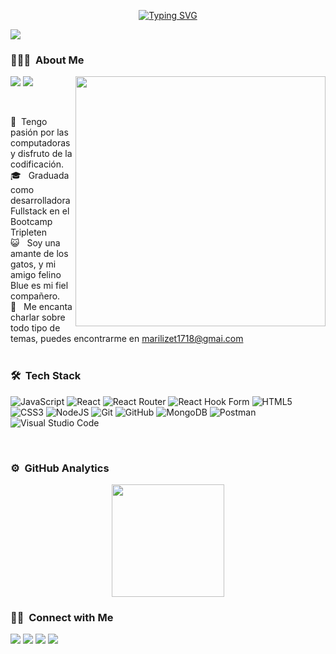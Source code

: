 


<p align="center">
<a href="https://git.io/typing-svg"><img src="https://readme-typing-svg.demolab.com?font=Georgia&weight=800&pause=1000&size=33&color=FFFFFF&width=370&height=100&lines=Hi+%2C+I'm+Maricarmen+%F0%9F%91%8B" alt="Typing SVG" /></a>
</p>

 <img src="https://imgur.com/BprT5wH.png">
 
### 👨🏻‍💻 &nbsp;About Me


<picture> <img align="right" src="https://mir-s3-cdn-cf.behance.net/project_modules/disp/601014116770475.6068beff4640a.gif" width = 400px></picture>
 <p align="left">
  <img src="https://img.shields.io/badge/Focus-Frontend%20Development-dodgerblue" />
  <img src="https://img.shields.io/badge/Languages-English-dodgerblue" />
</p>
<br>

   
🚀&nbsp;  Tengo pasión por las computadoras y disfruto de la codificación.
<br>
🎓 &nbsp;  Graduada como desarrolladora Fullstack en el Bootcamp Tripleten
<br>
😺 &nbsp; Soy una amante de los gatos, y mi amigo felino Blue es mi fiel compañero.
<br>
💬 &nbsp; Me encanta charlar sobre todo tipo de temas, puedes encontrarme en marilizet1718@gmai.com
<br>
<br>

### 🛠 &nbsp;Tech Stack

![JavaScript](https://img.shields.io/badge/javascript-%23323330.svg?style=for-the-badge&logo=javascript&logoColor=%23F7DF1E)
![React](https://img.shields.io/badge/react-%2320232a.svg?style=for-the-badge&logo=react&logoColor=%2361DAFB)
![React Router](https://img.shields.io/badge/React_Router-CA4245?style=for-the-badge&logo=react-router&logoColor=white)
![React Hook Form](https://img.shields.io/badge/React%20Hook%20Form-%23EC5990.svg?style=for-the-badge&logo=reacthookform&logoColor=white)
![HTML5](https://img.shields.io/badge/html5-%23E34F26.svg?style=for-the-badge&logo=html5&logoColor=white)
![CSS3](https://img.shields.io/badge/css3-%231572B6.svg?style=for-the-badge&logo=css3&logoColor=white)
![NodeJS](https://img.shields.io/badge/node.js-6DA55F?style=for-the-badge&logo=node.js&logoColor=white)
![Git](https://img.shields.io/badge/git-%23F05033.svg?style=for-the-badge&logo=git&logoColor=white)
![GitHub](https://img.shields.io/badge/github-%23121011.svg?style=for-the-badge&logo=github&logoColor=white)
![MongoDB](https://img.shields.io/badge/MongoDB-%234ea94b.svg?style=for-the-badge&logo=mongodb&logoColor=white)
![Postman](https://img.shields.io/badge/Postman-FF6C37?style=for-the-badge&logo=postman&logoColor=white)
![Visual Studio Code](https://img.shields.io/badge/Visual%20Studio%20Code-0078d7.svg?style=for-the-badge&logo=visual-studio-code&logoColor=white)

<br/>


### ⚙️ &nbsp;GitHub Analytics

<p align="center">
<a href="https://github.com/Maricarmen170">
  <img height="180em" src="https://github-readme-stats-eight-theta.vercel.app/api?username=Maricarmen170&show_icons=true&theme=algolia&include_all_commits=true&count_private=true"/>
  <! --- <img height="180em" src="https://github-readme-stats-eight-theta.vercel.app/api/top-langs/?username=javierdamiani&layout=compact&langs_count=8&theme=algolia"/>
</a>
</p>


### 🤝🏻 &nbsp;Connect with Me

<p align="center">

<a href="https://www.linkedin.com/in/maricarmenlizet/"><img src="https://img.shields.io/badge/maricarmenlizet-blue?style=for-the-badge&logo=linkedin&logoColor=white"/></a>
<a href="mailto:marilizet1718@gmail.com"><img src="https://img.shields.io/badge/marilizet1718@gmail.com-FF0000?style=for-the-badge&logo=gmail&logoColor=white"/></a>
<a href="https://www.instagram.com/mari_cbarzola/"><img src="https://img.shields.io/badge/%40mari_cbarzola-FF1493?style=for-the-badge&logo=instagram&logoColor=white"/></a>
<a href="https://github.com/Maricarmen170"><img src="https://img.shields.io/badge/Maricarmen170-00008B?style=for-the-badge&logo=github&logoColor=white"/></a>
<br/><br/>
